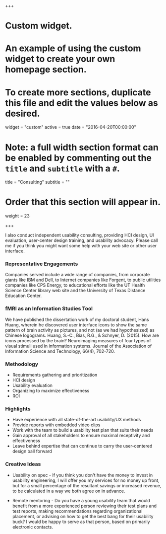 +++
# Custom widget.
# An example of using the custom widget to create your own homepage section.
# To create more sections, duplicate this file and edit the values below as desired.
widget = "custom"
active = true
date = "2016-04-20T00:00:00"

# Note: a full width section format can be enabled by commenting out the `title` and `subtitle` with a `#`.
title = "Consulting"
subtitle = ""

# Order that this section will appear in.
weight = 23

+++

I also conduct independent usability consulting, providing HCI design, UI evaluation, user-center design training, and usability advocacy. Please call me if you think you might want some help with your web site or other user interface.

### Representative Engagements

Companies served include a wide range of companies, from corporate giants like IBM and Dell, to Internet companies like Forgent, to public utilities companies like CPS Energy, to educational efforts like the UT Health Science Center library web site and the University of Texas Distance Education Center.


### fMRI as an Information Studies Tool

We have published the dissertation work of my doctoral student, Hans Huang, wherein he discovered user interface icons to show the same pattern of brain activity as pictures, and not (as we had hypothesized) as Chinese logograms. Huang, S.-C., Bias, R.G., & Schnyer, D. (2015). How are icons processed by the brain? Neuroimaging measures of four types of visual stimuli used in information systems. Journal of the Association of Information Science and Technology, 66(4), 702-720.

### Methodology

* Requirements gathering and prioritization
* HCI design
* Usability evaluation
* Organizing to maximize effectiveness
* ROI

### Highlights
* Have experience with all state-of-the-art usability/UX methods
* Provide reports with embedded video clips
* Work with the team to build a usability test plan that suits their needs
* Gain approval of all stakeholders to ensure maximal receptivity and effectiveness
* Leave behind expertise that can continue to carry the user-centered design ball forward


### Creative Ideas

* Usability on spec - If you think you don't have the money to invest in usability engineering, I will offer you my services for no money up front, but for a small percentage of the resultant savings or increased revenue, to be calculated in a way we both agree on in advance.

* Remote mentoring - Do you have a young usability team that would benefit from a more experienced person reviewing their test plans and test reports, making recommendations regarding organizational placement, or advising on how to get the best bang for their usability buck? I would be happy to serve as that person, based on primarily electronic contacts.
